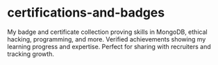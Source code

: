 # certifications-and-badges
My badge and certificate collection proving skills in MongoDB, ethical hacking, programming, and more. Verified achievements showing my learning progress and expertise. Perfect for sharing with recruiters and tracking growth.
